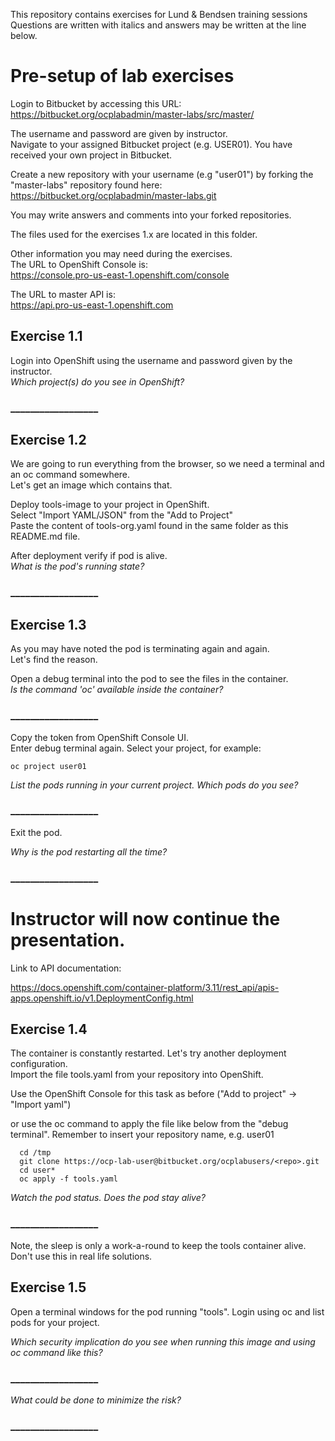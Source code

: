 This repository contains exercises for Lund & Bendsen training sessions
Questions are written with italics and answers may be written at the line below.

# Pre-setup of lab exercises

Login to Bitbucket by accessing this URL:  
https://bitbucket.org/ocplabadmin/master-labs/src/master/

The username and password are given by instructor.  
Navigate to your assigned Bitbucket project (e.g. USER01). You have received your own project in Bitbucket.

Create a new repository with your username (e.g "user01") by forking the "master-labs" repository found here:  
https://bitbucket.org/ocplabadmin/master-labs.git

You may write answers and comments into your forked repositories.  

The files used for the exercises 1.x are located in this folder.


Other information you may need during the exercises.  
The URL to OpenShift Console is:  
https://console.pro-us-east-1.openshift.com/console

The URL to master API is:  
https://api.pro-us-east-1.openshift.com


## Exercise 1.1
Login into OpenShift using the username and password given by the instructor.  
*Which project(s) do you see in OpenShift?*

### __________________

## Exercise 1.2
We are going to run everything from the browser, so we need a terminal and an oc command somewhere.  
Let's get an image which contains that.

Deploy tools-image to your project in OpenShift.  
Select "Import YAML/JSON" from the "Add to Project"  
Paste the content of tools-org.yaml found in the same folder as this README.md file.


After deployment verify if pod is alive.  
*What is the pod's running state?*

### __________________

## Exercise 1.3
As you may have noted the pod is terminating again and again.  
Let's find the reason.

Open a debug terminal into the pod to see the files in the container.  
*Is the command 'oc' available inside the container?*

### __________________

Copy the token from OpenShift Console UI.  
Enter debug terminal again.
Select your project, for example:  
```
oc project user01
```

*List the pods running in your current project. Which pods do you see?*

### __________________

Exit the pod.

*Why is the pod restarting all the time?*

### __________________


# Instructor will now continue the presentation.

Link to API documentation:

https://docs.openshift.com/container-platform/3.11/rest_api/apis-apps.openshift.io/v1.DeploymentConfig.html



## Exercise 1.4
The container is constantly restarted. Let's try another deployment configuration.  
Import the file tools.yaml from your repository into OpenShift.

Use the OpenShift Console for this task as before ("Add to project" -> "Import yaml")

or use the oc command to apply the file like below from the "debug terminal".
Remember to insert your repository name, e.g. user01
```
  cd /tmp
  git clone https://ocp-lab-user@bitbucket.org/ocplabusers/<repo>.git
  cd user*
  oc apply -f tools.yaml
```

*Watch the pod status. Does the pod stay alive?*

### __________________

Note, the sleep is only a work-a-round to keep the tools container alive.
Don't use this in real life solutions.


## Exercise 1.5
Open a terminal windows for the pod running "tools".
Login using oc and list pods for your project.

*Which security implication do you see when running this image and using oc command like this?*

### __________________

*What could be done to minimize the risk?*

### __________________















